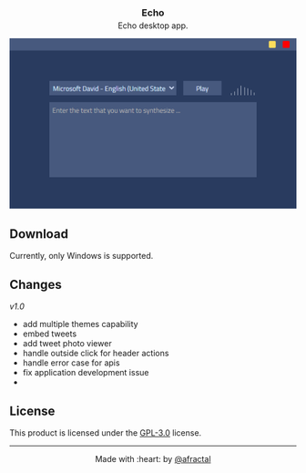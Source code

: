 <p align="center">
    <h3 align="center" style="margin-bottom: -10px;">Echo</h3>
    <p align="center">Echo desktop app.</p>
</p>

![demo](./hero_screenshot.png)

## **Download**

Currently, only Windows is supported.

## **Changes**

_v1.0_

- add multiple themes capability
- embed tweets
- add tweet photo viewer
- handle outside click for header actions
- handle error case for apis
- fix application development issue
-

## **License**

This product is licensed under the [GPL-3.0](./LICENSE.md) license.

---

<p align="center">
    Made with :heart: by <a href="https://github.com/afractal">@afractal</a>
</p>
